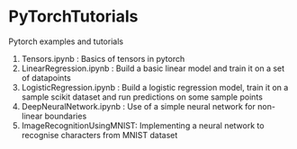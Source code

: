 # PyTorchTutorials
Pytorch examples and tutorials
1. Tensors.ipynb : Basics of tensors in pytorch
2. LinearRegression.ipynb : Build a basic linear model and train it on a set of datapoints
3. LogisticRegression.ipynb : Build a logistic regression model, train it on a sample scikit dataset and run predictions on some sample points
4. DeepNeuralNetwork.ipynb : Use of a simple neural network for non-linear boundaries
5. ImageRecognitionUsingMNIST: Implementing a neural network to recognise characters from MNIST dataset
